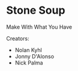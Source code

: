 <h1>Stone Soup</h1>
<p>Make With What You Have</p>

<p>Creators:</p>
<ul>
  <li>Nolan Kyhl</li>
  <li>Jonny D'Alonso</li>
  <li>Nick Palma</li>
</ul>
